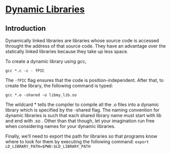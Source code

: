# <ins>Dynamic Libraries</ins>

## Introduction
Dynamically linked libraries are libraries whose source code is accessed throught the address of that source code. They have an advantage over the statically linked libraries because they take up less space.

To create a dynamic library using gcc, 
```
gcc *.c -c - fPIC
```
The `-fPIC` flag ensures that the code is position-independent.
After that, to create  the library, the following command is typed:
```
gcc *.o -shared -o libmy_lib.so
```
The wildcard * tells the compiler to compile all the .o files into a dynamic library which is specified by the -shared flag. The naming convention for dynamic libraries is such that each shared library name must start with lib and end with .so . Other than that though, let your imagination run free when considering names for your dynamic libraries.

Finally, we’ll need to export the path for libraries so that programs know where to look for them by executing the following command: `export LD_LIBRARY_PATH=$PWD:$LD_LIBRARY_PATH`


